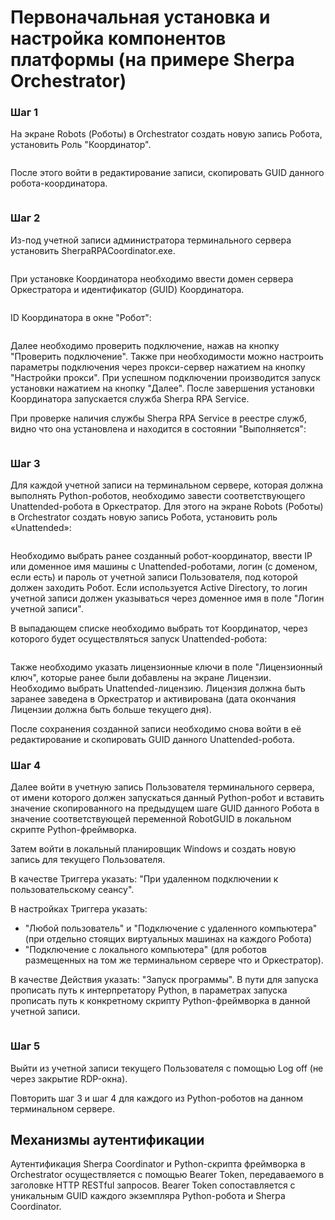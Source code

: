 # Первоначальная установка и настройка компонентов платформы (на примере Sherpa Orchestrator)

### Шаг 1

На экране Robots (Роботы) в Orchestrator создать новую запись Робота, установить Роль "Координатор".&#x20;

<figure><img src="../../.gitbook/assets/изображение (8) (1) (1).png" alt=""><figcaption></figcaption></figure>

После этого войти в редактирование записи, скопировать GUID данного робота-координатора.

<figure><img src="../../.gitbook/assets/изображение (1) (1) (1) (1) (1) (1) (1) (1).png" alt=""><figcaption></figcaption></figure>

### Шаг 2

Из-под учетной записи администратора терминального сервера установить SherpaRPACoordinator.exe.

<figure><img src="../../.gitbook/assets/изображение (2) (1) (1) (1) (1) (1) (1).png" alt=""><figcaption></figcaption></figure>

При установке Координатора необходимо ввести домен сервера Оркестратора и идентификатор (GUID) Координатора.

<figure><img src="../../.gitbook/assets/изображение (3) (1) (1) (1) (1) (1).png" alt=""><figcaption></figcaption></figure>

ID Координатора в окне "Робот":

<figure><img src="../../.gitbook/assets/изображение (4) (1) (1) (1) (1) (1).png" alt=""><figcaption></figcaption></figure>

Далее необходимо проверить подключение, нажав на кнопку "Проверить подключение". Также при необходимости можно настроить параметры подключения через прокси-сервер нажатием на кнопку "Настройки прокси". При успешном подключении производится запуск установки нажатием на кнопку "Далее". После завершения установки Координатора запускается служба Sherpa RPA Service.

При проверке наличия службы Sherpa RPA Service в реестре служб, видно что она установлена и находится в состоянии "Выполняется":

<figure><img src="../../.gitbook/assets/2025-07-29_19-35-51.png" alt=""><figcaption></figcaption></figure>

### Шаг 3

Для каждой учетной записи на терминальном сервере, которая должна выполнять Python-роботов, необходимо завести соответствующего Unattended-робота в Оркестратор. Для этого на экране Robots (Роботы) в Orchestrator создать новую запись Робота, установить роль «Unattended»:

<figure><img src="../../.gitbook/assets/изображение (5) (1) (1) (1) (1) (1).png" alt=""><figcaption></figcaption></figure>

Необходимо выбрать ранее созданный робот-координатор, ввести IP или доменное имя машины с Unattended-роботами, логин (с доменом, если есть) и пароль от учетной записи Пользователя, под которой должен заходить Робот. Если используется Active Directory, то логин учетной записи должен указываться через доменное имя в поле "Логин учетной записи".

В выпадающем списке необходимо выбрать тот Координатор, через которого будет осуществляться запуск Unattended-робота:

<figure><img src="../../.gitbook/assets/изображение (7) (1) (1) (1).png" alt=""><figcaption></figcaption></figure>

Также необходимо указать лицензионные ключи в поле "Лицензионный ключ", которые ранее были добавлены на экране Лицензии. Необходимо выбрать Unattended-лицензию. Лицензия должна быть заранее заведена в Оркестратор и активирована (дата окончания Лицензии должна быть больше текущего дня).

После сохранения созданной записи необходимо снова войти в её редактирование и скопировать GUID данного Unattended-робота.

### Шаг 4

Далее войти в учетную запись Пользователя терминального сервера, от имени которого должен запускаться данный Python-робот и вставить значение скопированного на предыдущем шаге GUID данного Робота в значение соответствующей переменной RobotGUID в локальном скрипте Python-фреймворка.

Затем войти в локальный планировщик Windows и создать новую запись для текущего Пользователя.&#x20;

В качестве Триггера указать: "При удаленном подключении к пользовательскому сеансу".

В настройках Триггера указать:&#x20;

* "Любой пользователь" и "Подключение с удаленного компьютера" (при отдельно стоящих виртуальных машинах на каждого Робота)&#x20;
* "Подключение с локального компьютера" (для роботов размещенных на том же терминальном сервере что и Оркестратор).

В качестве Действия указать: "Запуск программы". В пути для запуска прописать путь к интерпретатору Python, в параметрах запуска прописать путь к конкретному скрипту Python-фреймворка в данной учетной записи.

<figure><img src="../../.gitbook/assets/изображение (8) (1) (1) (1).png" alt=""><figcaption></figcaption></figure>

### Шаг 5

Выйти из учетной записи текущего Пользователя с помощью Log off (не через закрытие RDP-окна).&#x20;

Повторить шаг 3 и шаг 4 для каждого из Python-роботов на данном терминальном сервере.

## Механизмы аутентификации

Аутентификация Sherpa Coordinator и Python-скрипта фреймворка в Orchestrator осуществляется с помощью Bearer Token, передаваемого в заголовке HTTP RESTful запросов. Bearer Token сопоставляется с уникальным GUID каждого экземпляра Python-робота и Sherpa Coordinator.
